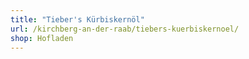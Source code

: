 ```yaml
---
title: "Tieber's Kürbiskernöl"
url: /kirchberg-an-der-raab/tiebers-kuerbiskernoel/
shop: Hofladen
---
```

